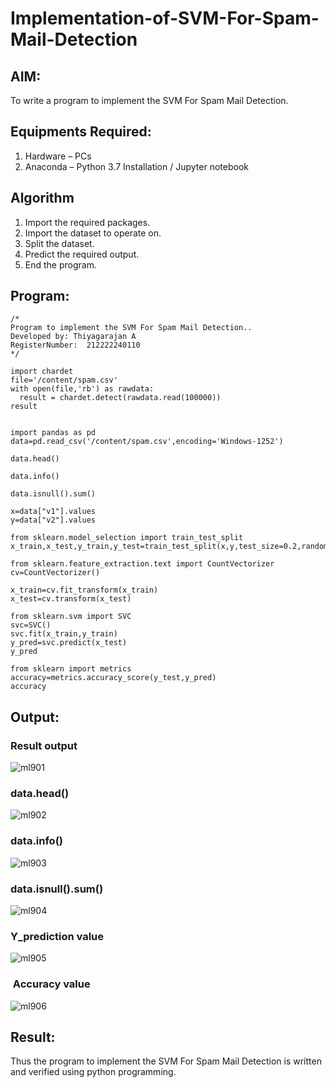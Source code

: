 # Implementation-of-SVM-For-Spam-Mail-Detection

## AIM:
To write a program to implement the SVM For Spam Mail Detection.

## Equipments Required:
1. Hardware – PCs
2. Anaconda – Python 3.7 Installation / Jupyter notebook

## Algorithm
1. Import the required packages.
2. Import the dataset to operate on.
3. Split the dataset.
4. Predict the required output.
5. End the program.
## Program:
```
/*
Program to implement the SVM For Spam Mail Detection..
Developed by: Thiyagarajan A
RegisterNumber:  212222240110
*/

import chardet
file='/content/spam.csv'
with open(file,'rb') as rawdata:
  result = chardet.detect(rawdata.read(100000))
result


import pandas as pd
data=pd.read_csv('/content/spam.csv',encoding='Windows-1252')

data.head()

data.info()

data.isnull().sum()

x=data["v1"].values
y=data["v2"].values

from sklearn.model_selection import train_test_split
x_train,x_test,y_train,y_test=train_test_split(x,y,test_size=0.2,random_state=0)

from sklearn.feature_extraction.text import CountVectorizer
cv=CountVectorizer()

x_train=cv.fit_transform(x_train)
x_test=cv.transform(x_test)

from sklearn.svm import SVC
svc=SVC()
svc.fit(x_train,y_train)
y_pred=svc.predict(x_test)
y_pred

from sklearn import metrics
accuracy=metrics.accuracy_score(y_test,y_pred)
accuracy

```

## Output:
### Result output

![ml901](https://github.com/A-Thiyagarajan/Implementation-of-SVM-For-Spam-Mail-Detection/assets/118707693/1be2e57f-2501-41c0-862a-19bd02626dc6)
###  data.head()

![ml902](https://github.com/A-Thiyagarajan/Implementation-of-SVM-For-Spam-Mail-Detection/assets/118707693/afdcd24d-f5f0-48e8-ac1f-6fa351dc640d)
###  data.info()


![ml903](https://github.com/A-Thiyagarajan/Implementation-of-SVM-For-Spam-Mail-Detection/assets/118707693/56281d06-3be6-42b9-b41c-6022904ee09f)
### data.isnull().sum()

![ml904](https://github.com/A-Thiyagarajan/Implementation-of-SVM-For-Spam-Mail-Detection/assets/118707693/d5bb37c1-052e-46c8-b99f-ef52ad4996bb)
### Y_prediction value

![ml905](https://github.com/A-Thiyagarajan/Implementation-of-SVM-For-Spam-Mail-Detection/assets/118707693/c709b158-e17a-497d-923b-122cff2eff12)
###  Accuracy value
![ml906](https://github.com/A-Thiyagarajan/Implementation-of-SVM-For-Spam-Mail-Detection/assets/118707693/d2dbf4c8-9e19-4d3a-ab23-ecb68d490c99)



## Result:
Thus the program to implement the SVM For Spam Mail Detection is written and verified using python programming.
